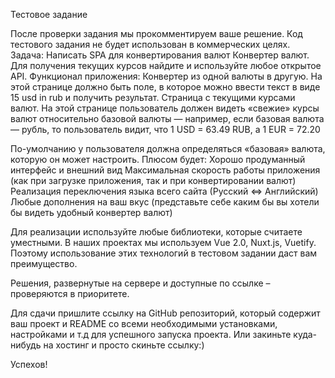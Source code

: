 Тестовое задание


После проверки задания мы прокомментируем ваше решение. Код тестового задания не будет использован в коммерческих целях.
Задача:
Написать SPA для конвертирования валют Конвертер валют. Для получения текущих курсов найдите и используйте любое открытое API.
Функционал приложения:
Конвертер из одной валюты в другую. На этой странице должно быть поле, в которое можно ввести текст в виде 15 usd in rub и получить результат.
Страница с текущими курсами валют. На этой странице пользователь должен видеть «свежие» курсы валют относительно базовой валюты — например, если базовая валюта — рубль, то пользователь видит, что 1 USD = 63.49 RUB, а 1 EUR = 72.20

По-умолчанию у пользователя должна определяться «базовая» валюта, которую он может настроить.
Плюсом будет:
Хорошо продуманный интерфейс и внешний вид
Максимальная скорость работы приложения (как при загрузке приложения, так и при конвертировании валют)
Реализация переключения языка всего сайта (Русский <=> Английский)
Любые дополнения на ваш вкус (представьте себе каким бы вы хотели бы видеть удобный конвертер валют)

Для реализации используйте любые библиотеки, которые считаете уместными.
В наших проектах мы используем Vue 2.0, Nuxt.js, Vuetify.
Поэтому использование этих технологий в тестовом задании даст вам преимущество.

Решения, развернутые на сервере и доступные по ссылке – проверяются в приоритете.

Для сдачи пришлите ссылку на GitHub репозиторий, который содержит ваш проект и README со всеми необходимыми установками, настройками и т.д для успешного запуска проекта.
Или закиньте куда-нибудь на хостинг и просто скиньте ссылку:)

Успехов!

